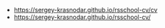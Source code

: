* https://sergey-krasnodar.github.io/rsschool-cv/cv
* https://sergey-krasnodar.github.io/rsschool-cv/